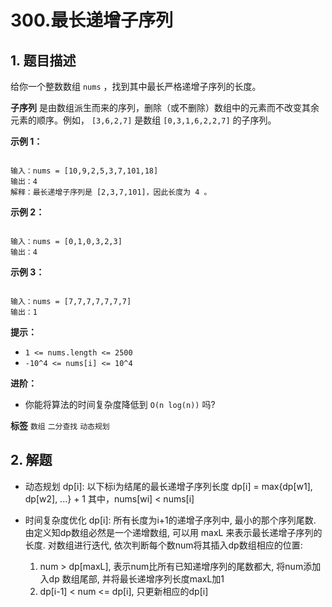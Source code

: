 # 300.最长递增子序列

## 1. 题目描述

给你一个整数数组 `nums` ，找到其中最长严格递增子序列的长度。

 **子序列** 是由数组派生而来的序列，删除（或不删除）数组中的元素而不改变其余元素的顺序。例如， `[3,6,2,7]` 是数组 `[0,3,1,6,2,2,7]` 的子序列。
 

 **示例 1：** 

```

输入：nums = [10,9,2,5,3,7,101,18]
输出：4
解释：最长递增子序列是 [2,3,7,101]，因此长度为 4 。

```
 **示例 2：** 

```

输入：nums = [0,1,0,3,2,3]
输出：4

```
 **示例 3：** 

```

输入：nums = [7,7,7,7,7,7,7]
输出：1

```
 

 **提示：** 
-  `1 <= nums.length <= 2500` 
-  `-10^4 <= nums[i] <= 10^4` 
 

<b>进阶：</b>
- 你能将算法的时间复杂度降低到 `O(n log(n))` 吗?
 
**标签**
`数组` `二分查找` `动态规划` 


## 2. 解题
- 动态规划
dp[i]: 以下标i为结尾的最长递增子序列长度
dp[i] = max{dp[w1], dp[w2], ...} + 1
其中，nums[wi] < nums[i]

- 时间复杂度优化
    dp[i]: 所有长度为i+1的递增子序列中, 最小的那个序列尾数.
    由定义知dp数组必然是一个递增数组, 可以用 maxL 来表示最长递增子序列的长度.
    对数组进行迭代, 依次判断每个数num将其插入dp数组相应的位置:
    1. num > dp[maxL], 表示num比所有已知递增序列的尾数都大, 将num添加入dp
        数组尾部, 并将最长递增序列长度maxL加1
    2. dp[i-1] < num <= dp[i], 只更新相应的dp[i]

